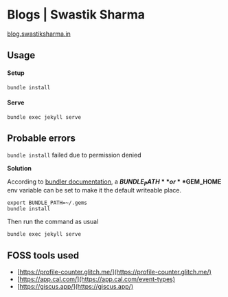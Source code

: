 # Blogs | Swastik Sharma

[blog.swastiksharma.in](https://blog.swastiksharma.in)

## Usage

#### Setup

```console
bundle install
```

#### Serve

```console
bundle exec jekyll serve
```

## Probable errors

`bundle install` failed due to permission denied

**Solution**

According to [bundler documentation](), a **$BUNDLE_PATH** or **$GEM_HOME** env variable can be set to make it the default writeable place.

```console
export BUNDLE_PATH=~/.gems
bundle install
```

Then run the command as usual

```console
bundle exec jekyll serve
```

## FOSS tools used

- [https://profile-counter.glitch.me/](https://profile-counter.glitch.me/)
- [https://app.cal.com/](https://app.cal.com/event-types)
- [https://giscus.app/](https://giscus.app/)
